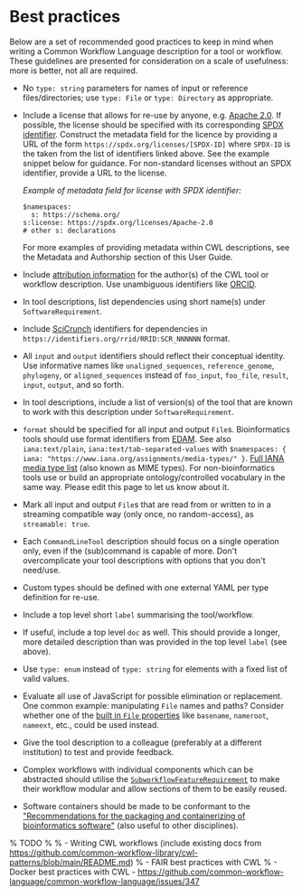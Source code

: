 # Best practices

Below are a set of recommended good practices to keep in mind when writing a
Common Workflow Language description for a tool or workflow. These guidelines
are presented for consideration on a scale of usefulness: more is better, not
all are required.

- No `type: string` parameters for names of input or reference
  files/directories; use `type: File` or `type: Directory` as appropriate.

- Include a license that allows for re-use by anyone, e.g.
  [Apache 2.0][apache-license]. If possible, the license should be specified with
  its corresponding [SPDX identifier][spdx]. Construct the metadata field for the
  licence by providing a URL of the form `https://spdx.org/licenses/[SPDX-ID]`
  where `SPDX-ID` is the taken from the list of identifiers linked above. See the
  example snippet below for guidance. For non-standard licenses without an SPDX
  identifier, provide a URL to the license.

  _Example of metadata field for license with SPDX identifier:_

  ```cwl
  $namespaces:
    s: https://schema.org/
  s:license: https://spdx.org/licenses/Apache-2.0
  # other s: declarations
  ```

  For more examples of providing metadata within CWL descriptions, see the
  Metadata and Authorship section of this User Guide.

- Include [attribution information][license-example] for the author(s) of
  the CWL tool or workflow description. Use  unambiguous identifiers like
  [ORCID][orcid].

- In tool descriptions, list dependencies using short name(s) under
  `SoftwareRequirement`.

- Include [SciCrunch][scicrunch] identifiers for dependencies in
  `https://identifiers.org/rrid/RRID:SCR_NNNNNN` format.

- All `input` and `output` identifiers should reflect their conceptual
  identity. Use informative names like `unaligned_sequences`, `reference_genome`,
  `phylogeny`, or `aligned_sequences` instead of  `foo_input`, `foo_file`,
  `result`, `input`, `output`, and so forth.

- In tool descriptions, include a list of version(s) of the tool that are
  known to work with this description under `SoftwareRequirement`.

- `format` should be specified for all input and output `File`s.
  Bioinformatics tools should use format identifiers from [EDAM][edam-example].
  See also `iana:text/plain`, `iana:text/tab-separated-values` with
  `$namespaces: { iana: "https://www.iana.org/assignments/media-types/" }`.
  [Full IANA media type list][iana-types] (also known as MIME types). For
  non-bioinformatics tools use or build an appropriate ontology/controlled
  vocabulary in the same way. Please edit this page to let us know about it.

- Mark all input and output `File`s that are read from or written to in a
  streaming compatible way (only once, no random-access), as `streamable: true`.

- Each `CommandLineTool` description should focus on a single operation
  only, even if the (sub)command is capable of more. Don't overcomplicate your
  tool descriptions with options that you don't need/use.

- Custom types should be defined with one external YAML per type
  definition for re-use.

- Include a top level short `label` summarising the tool/workflow.

- If useful, include a top level `doc` as well. This should provide a
  longer, more detailed description than was provided in the top level `label`
  (see above).

- Use `type: enum` instead of `type: string` for elements with a fixed
  list of valid values.

- Evaluate all use of JavaScript for possible elimination or replacement.
  One common example: manipulating `File` names and paths? Consider whether one
  of the [built in `File` properties][file-prop] like `basename`, `nameroot`,
  `nameext`, etc., could be used instead.

- Give the tool description to a colleague (preferably at a different
  institution) to test and provide feedback.

- Complex workflows with individual components which can be abstracted
  should utilise the [`SubworkflowFeatureRequirement`][subworkflow] to make their
  workflow modular and allow sections of them to be easily reused.

- Software containers should be made to be conformant to the ["Recommendations for the packaging and containerizing of bioinformatics software"][containers] (also useful to other disciplines).

[containers]: https://doi.org/10.12688/f1000research.15140.1
[apache-license]: https://spdx.org/licenses/Apache-2.0.html
[license-example]: https://github.com/ProteinsWebTeam/ebi-metagenomics-cwl/blob/master/workflows/emg-assembly.cwl#L200
[scicrunch]: https://scicrunch.org
[edam-example]: http://edamontology.org/format_1915
[iana-types]: https://www.iana.org/assignments/media-types/media-types.xhtml
[file-prop]: https://www.commonwl.org/v1.0/CommandLineTool.html#File
[orcid]: https://orcid.org
[subworkflow]: https://www.commonwl.org/v1.0/Workflow.html#SubworkflowFeatureRequirement
[spdx]: https://spdx.org/licenses/

% TODO
%
% - Writing CWL workflows (include existing docs from https://github.com/common-workflow-library/cwl-patterns/blob/main/README.md)
% - FAIR best practices with CWL
% - Docker best practices with CWL - https://github.com/common-workflow-language/common-workflow-language/issues/347
